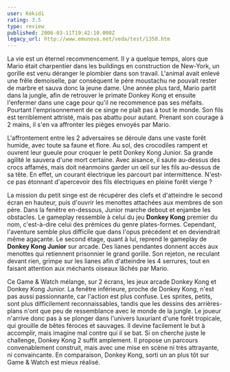 ```yaml
---
user: Kékidi
rating: 3.5
type: review
published: 2006-03-11T19:42:10.000Z
legacy_url: http://www.emunova.net/veda/test/1350.htm
---
```

La vie est un éternel recommencement. Il y a quelque temps, alors que Mario était charpentier dans les buildings en construction de New-York, un gorille est venu déranger le plombier dans son travail. L'animal avait enlevé une frêle demoiselle, par conséquent le père moustachu ne pouvait rester de marbre et sauva donc la jeune dame. Une année plus tard, Mario partit dans la jungle, afin de retrouver le primate Donkey Kong et ensuite l'enfermer dans une cage pour qu'il ne recommence pas ses méfaits. Pourtant l'emprisonnement de ce singe ne plaît pas à tout le monde. Son fils est terriblement attristé, mais pas abattu pour autant. Prenant son courage à 2 mains, il s'en va affronter les pièges envoyés par Mario.  

  

L'affrontement entre les 2 adversaires se déroule dans une vaste forêt humide, avec toute sa faune et flore. Au sol, des crocodiles rampent et ouvrent leur gueule pour croquer le petit Donkey Kong Junior. Sa grande agilité le sauvera d'une mort certaine. Avec aisance, il saute au-dessus des crocs affamés, mais doit néanmoins garder un œil sur les fils au-dessus de sa tête. En effet, un courant électrique les parcourt par intermittence. N'est-ce pas étonnant d'apercevoir des fils électriques en pleine forêt vierge ?  

  

La mission du petit singe est de récupérer des clefs et d'atteindre le second écran en hauteur, puis d'ouvrir les menottes attachées aux membres de son père. Dans la fenêtre en-dessous, Junior marche debout et enjambe les obstacles. Le gameplay ressemble à celui du jeu **Donkey Kong** premier du nom, c'est-à-dire celui des prémices du genre plates-formes. Cependant, l'aventure semble plus difficile que dans l'opus précédent et en deviendrait même agaçante. Le second étage, quant à lui, reprend le gameplay de **Donkey Kong Junior** sur arcade. Des lianes pendantes donnent accès aux menottes qui retiennent prisonnier le grand gorille. Son rejeton, ne reculant devant rien, grimpe sur les lianes afin d'atteindre les 4 serrures, tout en faisant attention aux méchants oiseaux lâchés par Mario.  

  

Ce Game & Watch mélange, sur 2 écrans, les jeux arcade Donkey Kong et Donkey Kong Junior. La fenêtre inférieure, proche de Donkey Kong, n'est pas aussi passionnante, car l'action est plus confuse. Les sprites, petits, sont plus difficilement reconnaissables, tandis que les dessins des arrières-plans n'ont que peu de ressemblance avec le monde de la jungle. Le joueur n'arrive donc pas à se plonger dans l'univers luxuriant d'une forêt tropicale, qui grouille de bêtes féroces et sauvages. Il devine facilement le but à accomplir, mais imagine mal contre qui il se bat. Si on cherche juste le challenge, Donkey Kong 2 suffit amplement. Il propose un parcours convenablement construit, mais avec une mise en scène ni très attrayante, ni convaincante. En comparaison, Donkey Kong, sorti un an plus tôt sur Game & Watch est mieux réalisé.